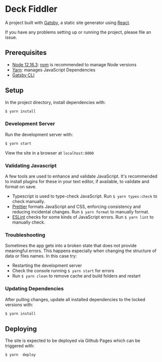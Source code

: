 # Deck Fiddler

A project built with [Gatsby](https://www.gatsbyjs.org), a static site generator
using [React](https://reactjs.org).

If you have any problems setting up or running the project, please file an
issue.

## Prerequisites

- [Node 12.16.3](https://nodejs.org/en/):
  [nvm](https://github.com/creationix/nvm) is recommended to manage Node
  versions
- [Yarn](https://yarnpkg.com/en/): manages JavaScript Dependencies
- [Gatsby CLI](https://www.gatsbyjs.org/docs/gatsby-cli/)

## Setup

In the project directory, install dependencies with:

```sh
$ yarn install
```

### Development Server

Run the development server with:

```sh
$ yarn start
```

View the site in a browser at `localhost:8000`

### Validating Javascript

A few tools are used to enhance and validate JavaScript. It's recommended to
install plugins for these in your text editor, if available, to validate and
format on save.

- Typescript is used to type-check JavaScript. Run `$ yarn types:check` to check
  manually.
- [Prettier](https://prettier.io) formats JavaScript and CSS, enforcing
  consistency and reducing incidental changes. Run `$ yarn format` to manually
  format.
- [ESLint](https://eslint.org) checks for some kinds of JavaScript errors. Run
  `$ yarn lint` to manually check.

### Troubleshooting

Sometimes the app gets into a broken state that does not provide meaningful
errors. This happens especially when changing the structure of data or files
names. In this case try:

- Restarting the development server
- Check the console running `$ yarn start` for errors
- Run `$ yarn clean` to remove cache and build folders and restart

### Updating Dependencies

After pulling changes, update all installed dependencies to the locked versions
with:

```sh
$ yarn install
```

## Deploying

The site is expected to be deployed via Github Pages which can be triggered
with:

```sh
$ yarn  deploy
```
